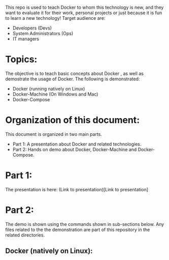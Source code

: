 This repo is used to teach Docker to whom this technology is new, and they want to evaluate it for their work, personal projects or just because it is fun to learn a new technology! Target audience are:
* Developers (Devs)
* System Administrators (Ops)
* IT managers

# Topics:
The objective is to teach basic concepts about Docker , as well as demostrate the usage of Docker. The following is demonstrated:
* Docker (running natively on Linux)
* Docker-Machine (On Windows and Mac)
* Docker-Compose 

# Organization of this document:
This document is organized in two main parts.
* Part 1: A presentation about Docker and related technologies.
* Part 2: Hands on demo about Docker, Docker-Machine and Docker-Compose.

# Part 1:
The presentation is here: (Link to presentation)[Link to presentation]

# Part 2:
The demo is shown using the commands shown in sub-sections below. Any files related to the the demonstration are part of this repository in the related directories.

## Docker (natively on Linux): 

